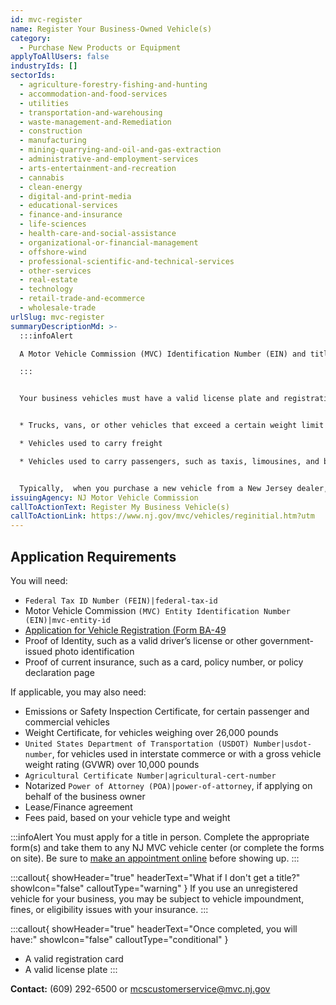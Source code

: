 ```yaml
---
id: mvc-register
name: Register Your Business-Owned Vehicle(s)
category:
  - Purchase New Products or Equipment
applyToAllUsers: false
industryIds: []
sectorIds:
  - agriculture-forestry-fishing-and-hunting
  - accommodation-and-food-services
  - utilities
  - transportation-and-warehousing
  - waste-management-and-Remediation
  - construction
  - manufacturing
  - mining-quarrying-and-oil-and-gas-extraction
  - administrative-and-employment-services
  - arts-entertainment-and-recreation
  - cannabis
  - clean-energy
  - digital-and-print-media
  - educational-services
  - finance-and-insurance
  - life-sciences
  - health-care-and-social-assistance
  - organizational-or-financial-management
  - offshore-wind
  - professional-scientific-and-technical-services
  - other-services
  - real-estate
  - technology
  - retail-trade-and-ecommerce
  - wholesale-trade
urlSlug: mvc-register
summaryDescriptionMd: >-
  :::infoAlert

  A Motor Vehicle Commission (MVC) Identification Number (EIN) and title showing business ownership are required before registering a business vehicle

  :::


  Your business vehicles must have a valid license plate and registration card to be legally driven on public roads. This includes:


  * Trucks, vans, or other vehicles that exceed a certain weight limit (usually over 10,000 pounds)

  * Vehicles used to carry freight

  * Vehicles used to carry passengers, such as taxis, limousines, and buses


  Typically,  when you purchase a new vehicle from a New Jersey dealer, **they register it for you as part of the sales process.** If you opt out, or have a vehicle that was registered out of state, you, as the buyer, are responsible for registering it in NJ.
issuingAgency: NJ Motor Vehicle Commission
callToActionText: Register My Business Vehicle(s)
callToActionLink: https://www.nj.gov/mvc/vehicles/reginitial.htm?utm
---
```

## Application Requirements
You will need:
* `Federal Tax ID Number (FEIN)|federal-tax-id`
* Motor Vehicle Commission `(MVC) Entity Identification Number (EIN)|mvc-entity-id`
* [Application for Vehicle Registration (Form BA-49](https://www.nj.gov/mvc/pdf/vehicles/BA-49.pdf)
* Proof of Identity, such as a valid driver’s license or other government-issued photo identification
* Proof of current insurance, such as a card, policy number, or policy declaration page

If applicable, you may also need:
* Emissions or Safety Inspection Certificate, for certain passenger and commercial vehicles
* Weight Certificate, for vehicles weighing over 26,000 pounds
* `United States Department of Transportation (USDOT) Number|usdot-number`, for vehicles used in interstate commerce or with a gross vehicle weight rating (GVWR) over 10,000 pounds
* `Agricultural Certificate Number|agricultural-cert-number`
* Notarized `Power of Attorney (POA)|power-of-attorney`, if applying on behalf of the business owner
* Lease/Finance agreement
* Fees paid, based on your vehicle type and weight

:::infoAlert 
 You must apply for a title in person. Complete the appropriate form(s) and take them to any NJ MVC vehicle center (or complete the forms on site). Be sure to [make an appointment online](https://telegov.njportal.com/njmvc/AppointmentWizard/8) before showing up.
:::

:::callout{ showHeader="true" headerText="What if I don't get a title?" showIcon="false" calloutType="warning" }
If you use an unregistered vehicle for your business, you may be subject to vehicle impoundment, fines, or eligibility issues with your insurance.
:::

:::callout{ showHeader="true" headerText="Once completed, you will have:" showIcon="false" calloutType="conditional" }
* A valid registration card 
* A valid license plate
:::

**Contact:** (609) 292-6500 or mcscustomerservice@mvc.nj.gov